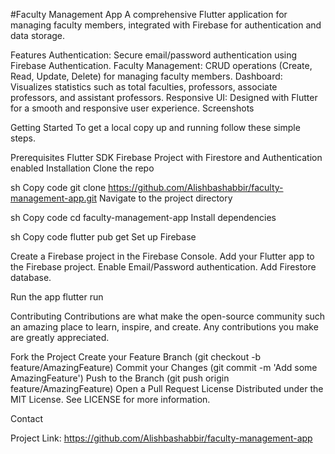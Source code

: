 #Faculty Management App
A comprehensive Flutter application for managing faculty members, integrated with Firebase for authentication and data storage.

Features
Authentication: Secure email/password authentication using Firebase Authentication.
Faculty Management: CRUD operations (Create, Read, Update, Delete) for managing faculty members.
Dashboard: Visualizes statistics such as total faculties, professors, associate professors, and assistant professors.
Responsive UI: Designed with Flutter for a smooth and responsive user experience.
Screenshots


Getting Started
To get a local copy up and running follow these simple steps.

Prerequisites
Flutter SDK
Firebase Project with Firestore and Authentication enabled
Installation
Clone the repo

sh
Copy code
git clone https://github.com/Alishbashabbir/faculty-management-app.git
Navigate to the project directory

sh
Copy code
cd faculty-management-app
Install dependencies

sh
Copy code
flutter pub get
Set up Firebase

Create a Firebase project in the Firebase Console.
Add your Flutter app to the Firebase project.
Enable Email/Password authentication.
Add Firestore database.

Run the app
flutter run

Contributing
Contributions are what make the open-source community such an amazing place to learn, inspire, and create. Any contributions you make are greatly appreciated.

Fork the Project
Create your Feature Branch (git checkout -b feature/AmazingFeature)
Commit your Changes (git commit -m 'Add some AmazingFeature')
Push to the Branch (git push origin feature/AmazingFeature)
Open a Pull Request
License
Distributed under the MIT License. See LICENSE for more information.

Contact

Project Link: https://github.com/Alishbashabbir/faculty-management-app